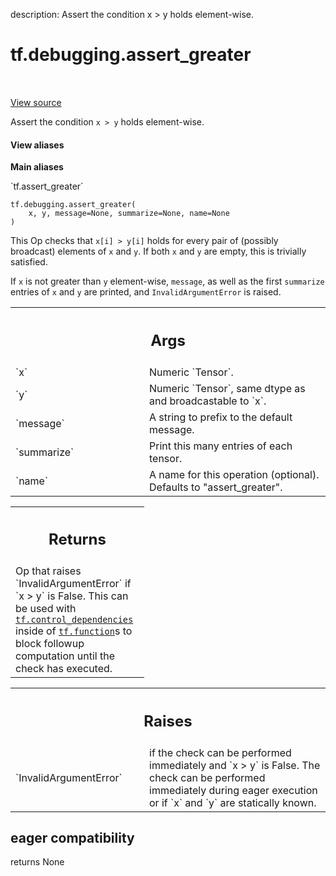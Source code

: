 description: Assert the condition x > y holds element-wise.

<div itemscope itemtype="http://developers.google.com/ReferenceObject">
<meta itemprop="name" content="tf.debugging.assert_greater" />
<meta itemprop="path" content="Stable" />
</div>

# tf.debugging.assert_greater

<!-- Insert buttons and diff -->

<table class="tfo-notebook-buttons tfo-api nocontent" align="left">

</table>

<a target="_blank" class="external" href="/code/stable/tensorflow/python/ops/check_ops.py">View source</a>



Assert the condition `x > y` holds element-wise.

<section class="expandable">
  <h4 class="showalways">View aliases</h4>
  <p>
<b>Main aliases</b>
<p>`tf.assert_greater`</p>
</p>
</section>

<pre class="devsite-click-to-copy prettyprint lang-py tfo-signature-link">
<code>tf.debugging.assert_greater(
    x, y, message=None, summarize=None, name=None
)
</code></pre>



<!-- Placeholder for "Used in" -->

This Op checks that `x[i] > y[i]` holds for every pair of (possibly
broadcast) elements of `x` and `y`. If both `x` and `y` are empty, this is
trivially satisfied.

If `x` is not greater than `y` element-wise, `message`, as well as the first
`summarize` entries of `x` and `y` are printed, and `InvalidArgumentError` is
raised.

<!-- Tabular view -->
 <table class="responsive fixed orange">
<colgroup><col width="214px"><col></colgroup>
<tr><th colspan="2"><h2 class="add-link">Args</h2></th></tr>

<tr>
<td>
`x`
</td>
<td>
 Numeric `Tensor`.
</td>
</tr><tr>
<td>
`y`
</td>
<td>
 Numeric `Tensor`, same dtype as and broadcastable to `x`.
</td>
</tr><tr>
<td>
`message`
</td>
<td>
A string to prefix to the default message.
</td>
</tr><tr>
<td>
`summarize`
</td>
<td>
Print this many entries of each tensor.
</td>
</tr><tr>
<td>
`name`
</td>
<td>
A name for this operation (optional).  Defaults to "assert_greater".
</td>
</tr>
</table>



<!-- Tabular view -->
 <table class="responsive fixed orange">
<colgroup><col width="214px"><col></colgroup>
<tr><th colspan="2"><h2 class="add-link">Returns</h2></th></tr>
<tr class="alt">
<td colspan="2">
Op that raises `InvalidArgumentError` if `x > y` is False. This can be
used with <a href="../../tf/control_dependencies.md"><code>tf.control_dependencies</code></a> inside of <a href="../../tf/function.md"><code>tf.function</code></a>s to block
followup computation until the check has executed.
</td>
</tr>

</table>



<!-- Tabular view -->
 <table class="responsive fixed orange">
<colgroup><col width="214px"><col></colgroup>
<tr><th colspan="2"><h2 class="add-link">Raises</h2></th></tr>

<tr>
<td>
`InvalidArgumentError`
</td>
<td>
if the check can be performed immediately and
`x > y` is False. The check can be performed immediately during eager
execution or if `x` and `y` are statically known.
</td>
</tr>
</table>



 <section><devsite-expandable expanded>
 <h2 class="showalways">eager compatibility</h2>

returns None


 </devsite-expandable></section>

